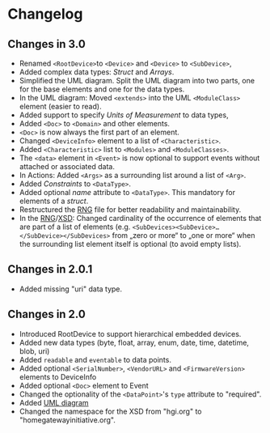# Changelog

## Changes in 3.0
- Renamed ``<RootDevice>``to ``<Device>`` and ``<Device>`` to ``<SubDevice>``,
- Added complex data types: *Struct* and *Arrays*.
- Simplified the UML diagram. Split the UML diagram into two parts, one for the base elements and one for the data types.
- In the UML diagram: Moved ``<extends>`` into the UML ``<ModuleClass>`` element (easier to read).
- Added support to specify *Units of Measurement* to data types,
- Added ``<Doc>`` to ``<Domain>`` and other elements.
- ``<Doc>`` is now always the first part of an element.
- Changed ``<DeviceInfo>`` element to a list of ``<Characteristic>``.
- Added ``<Characteristic>`` list to ``<Modules>`` and ``<ModuleClasses>``.
- The ``<data>`` element in ``<Event>`` is now optional to support events without attached or associated data.
- In Actions: Added ``<Args>`` as a surrounding list around a list of ``<Arg>``.
- Added *Constraints* to ``<DataType>``.
- Added optional *name* attribute to ``<DataType>``. This mandatory for elements of a *struct*.
- Restructured the [RNG](SDT/schema3.0/src/domain.rng) file for better readability and maintainability.
- In the [RNG](SDT/schema3.0/src/domain.rng)/[XSD](SDT/schema3.0/src/domain.xsd): Changed cardinality of the occurrence of elements that are part of a list of elements (e.g. ``<SubDevices><SubDevice>…</SubDevice></SubDevices>`` from „zero or more“ to „one or more“ when the surrounding list element itself is optional (to avoid empty lists).



## Changes in 2.0.1
- Added missing "uri" data type.

## Changes in 2.0
- Introduced RootDevice to support hierarchical embedded devices.
- Added new data types (byte, float, array, enum, date, time, datetime, blob, uri)
- Added ``readable`` and ``eventable`` to data points.
- Added optional ``<SerialNumber>``, ``<VendorURL>`` and ``<FirmwareVersion>`` elements to DeviceInfo
- Added optional ``<Doc>`` element to Event
- Changed the optionality of the ``<DataPoint>``'s ``type`` attribute to "required".
- Added [UML diagram](SDT/schema2.0/docs/SDT_Components.md)
- Changed the namespace for the XSD from "hgi.org" to "homegatewayinitiative.org".